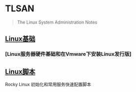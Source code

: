 # TLSAN
> The Linux System Administration Notes


## [Linux基础](./LinuxBasics/)
### [Linux服务器硬件基础和在Vmware下安装Linux发行版]



## [Linux脚本](./scripts/)
  Rocky Linux 初始化和常用服务快速配置脚本